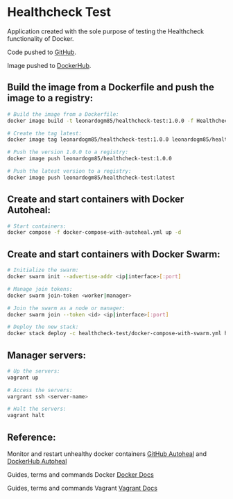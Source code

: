 # Healthcheck Test

Application created with the sole purpose of testing the Healthcheck functionality of Docker.

Code pushed to [GitHub](https://github.com/leonardogm85/healthcheck-test/).

Image pushed to [DockerHub](https://hub.docker.com/r/leonardogm85/healthcheck-test/).

## Build the image from a Dockerfile and push the image to a registry:
```sh
# Build the image from a Dockerfile:
docker image build -t leonardogm85/healthcheck-test:1.0.0 -f HealthcheckTest/Dockerfile .

# Create the tag latest:
docker image tag leonardogm85/healthcheck-test:1.0.0 leonardogm85/healthcheck-test:latest

# Push the version 1.0.0 to a registry:
docker image push leonardogm85/healthcheck-test:1.0.0

# Push the latest version to a registry:
docker image push leonardogm85/healthcheck-test:latest
```

## Create and start containers with Docker Autoheal:
``` sh
# Start containers:
docker compose -f docker-compose-with-autoheal.yml up -d
```

## Create and start containers with Docker Swarm:
``` sh
# Initialize the swarm:
docker swarm init --advertise-addr <ip|interface>[:port]

# Manage join tokens:
docker swarm join-token <worker|manager>

# Join the swarm as a node or manager:
docker swarm join --token <id> <ip|interface>[:port]

# Deploy the new stack:
docker stack deploy -c healthcheck-test/docker-compose-with-swarm.yml healthcheck-test-stack
```

## Manager servers:
``` sh
# Up the servers:
vagrant up

# Access the servers:
vargrant ssh <server-name>

# Halt the servers:
vagrant halt
```

## Reference:

Monitor and restart unhealthy docker containers [GitHub Autoheal](https://github.com/willfarrell/docker-autoheal/) and [DockerHub Autoheal](https://hub.docker.com/r/willfarrell/autoheal/)

Guides, terms and commands Docker [Docker Docs](https://docs.docker.com/)

Guides, terms and commands Vagrant [Vagrant Docs](https://developer.hashicorp.com/vagrant/docs/)
